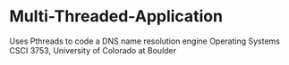 # Multi-Threaded-Application
Uses Pthreads to code a DNS name resolution engine
Operating Systems CSCI 3753, University of Colorado at Boulder
